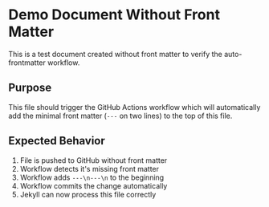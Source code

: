 # Demo Document Without Front Matter

This is a test document created without front matter to verify the auto-frontmatter workflow.

## Purpose

This file should trigger the GitHub Actions workflow which will automatically add the minimal front matter (`---` on two lines) to the top of this file.

## Expected Behavior

1. File is pushed to GitHub without front matter
2. Workflow detects it's missing front matter
3. Workflow adds `---\n---\n` to the beginning
4. Workflow commits the change automatically
5. Jekyll can now process this file correctly
